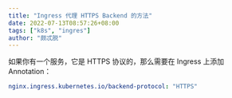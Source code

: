```yaml
---
title: "Ingress 代理 HTTPS Backend 的方法"
date: 2022-07-13T08:57:26+08:00
tags: ["k8s", "ingres"]
author: "颇忒脱"
---
```


<!--more-->

如果你有一个服务，它是 HTTPS 协议的，那么需要在 Ingress 上添加 Annotation：

```yaml
nginx.ingress.kubernetes.io/backend-protocol: "HTTPS"
```

[1]: https://kubernetes.github.io/ingress-nginx/user-guide/nginx-configuration/annotations/#backend-protocol